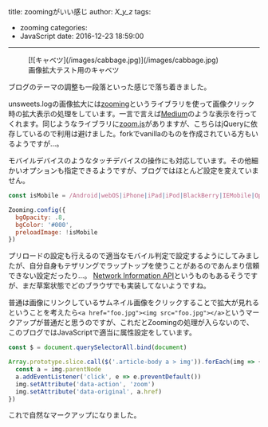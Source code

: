 title: zoomingがいい感じ
author: _X_y_z_
tags:
  - zooming
categories:
  - JavaScript
date: 2016-12-23 18:59:00
---
<figure>
[![キャベツ](/images/cabbage.jpg)](/images/cabbage.jpg)
  <figcaption>画像拡大テスト用のキャベツ</figcaption>
</figure>

ブログのテーマの調整も一段落といった感じで落ち着きました。

unsweets.logの画像拡大には[zooming](https://github.com/kingdido999/zooming)というライブラリを使って画像クリック時の拡大表示の処理をしています。一言で言えば[Medium](https://medium.com)のような表示を行ってくれます。同じようなライブラリに[zoom.js](https://github.com/fat/zoom.js/)がありますが、こちらはjQueryに依存しているので利用は避けました。forkでvanillaのものを作成されている方もいるようですが…。

モバイルデバイスのようなタッチデバイスの操作にも対応しています。その他細かいオプションも指定できるようですが、ブログではほとんど設定を変えていません。

```javascript
const isMobile = /Android|webOS|iPhone|iPad|iPod|BlackBerry|IEMobile|Opera Mini/i.test(navigator.userAgent)

Zooming.config({
  bgOpacity: .8,
  bgColor: '#000',
  preloadImage: !isMobile
})
```

プリロードの設定も行えるので適当なモバイル判定で設定するようにしてみましたが、自分自身もテザリングでラップトップを使うことがあるのであんまり信頼できない設定だったり…。
[Network Information API](https://developer.mozilla.org/ja/docs/WebAPI/Network_Information)というものもあるそうですが、まだ草案状態でどのブラウザでも実装してないようですね。

普通は画像にリンクしているサムネイル画像をクリックすることで拡大が見れるということを考えたら`<a href="foo.jpg"><img src="foo.jpg"></a>`というマークアップが普通だと思うのですが、これだとZoomingの処理が入らないので、このブログではJavaScriptで適当に属性設定をしています。

```javascript
const $ = document.querySelectorAll.bind(document)

Array.prototype.slice.call($('.article-body a > img')).forEach(img => {
  const a = img.parentNode
  a.addEventListener('click', e => e.preventDefault())
  img.setAttribute('data-action', 'zoom')
  img.setAttribute('data-original', a.href)
})
```
これで自然なマークアップになりました。